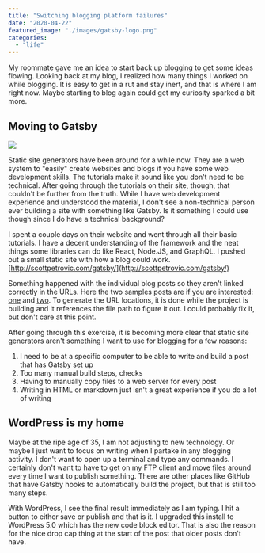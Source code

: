 ```yaml
---
title: "Switching blogging platform failures"
date: "2020-04-22"
featured_image: "./images/gatsby-logo.png"
categories: 
  - "life"
---
```


My roommate gave me an idea to start back up blogging to get some ideas flowing. Looking back at my blog, I realized how many things I worked on while blogging. It is easy to get in a rut and stay inert, and that is where I am right now. Maybe starting to blog again could get my curiosity sparked a bit more.

## Moving to Gatsby

![](./images/gatsby-logo.png)

Static site generators have been around for a while now. They are a web system to "easily" create websites and blogs if you have some web development skills. The tutorials make it sound like you don't need to be technical. After going through the tutorials on their site, though, that couldn't be further from the truth. While I have web development experience and understood the material, I don't see a non-technical person ever building a site with something like Gatsby. Is it something I could use though since I do have a technical background?

I spent a couple days on their website and went through all their basic tutorials. I have a decent understanding of the framework and the neat things some libraries can do like React, Node.JS, and GraphQL. I pushed out a small static site with how a blog could work. [http://scottpetrovic.com/gatsby/](http://scottpetrovic.com/gatsby/)

Something happened with the individual blog posts so they aren't linked correctly in the URLs. Here the two samples posts are if you are interested: [one](http://scottpetrovic.com/gatsby/pandas-and-bananas/) and [two](http://scottpetrovic.com/gatsby/sweet-pandas-eating-sweets/). To generate the URL locations, it is done while the project is building and it references the file path to figure it out. I could probably fix it, but don't care at this point.

After going through this exercise, it is becoming more clear that static site generators aren't something I want to use for blogging for a few reasons:

1. I need to be at a specific computer to be able to write and build a post that has Gatsby set up
2. Too many manual build steps, checks
3. Having to manually copy files to a web server for every post
4. Writing in HTML or markdown just isn't a great experience if you do a lot of writing

## WordPress is my home

Maybe at the ripe age of 35, I am not adjusting to new technology. Or maybe I just want to focus on writing when I partake in any blogging activity. I don't want to open up a terminal and type any commands. I certainly don't want to have to get on my FTP client and move files around every time I want to publish something. There are other places like GitHub that have Gatsby hooks to automatically build the project, but that is still too many steps.

With WordPress, I see the final result immediately as I am typing. I hit a button to either save or publish and that is it. I upgraded this install to WordPress 5.0 which has the new code block editor. That is also the reason for the nice drop cap thing at the start of the post that older posts don't have.
